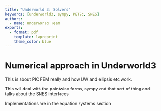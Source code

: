 ```yaml
---
title: "Underworld 3: Solvers"
keywords: [underworld3, sympy, PETSc, SNES]
authors: 
  - name: Underworld Team
exports:
  - format: pdf
    template: lapreprint
    theme_color: blue
---
```


# Numerical approach in Underworld3 

This is about PIC FEM really and how UW and ellipsis etc work.


This will deal with the pointwise forms, sympy and that sort of thing and talks about the SNES interfaces

Implementations are in the equation systems section





